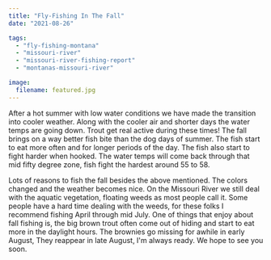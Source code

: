 ```yaml
---
title: "Fly-Fishing In The Fall"
date: "2021-08-26"

tags: 
  - "fly-fishing-montana"
  - "missouri-river"
  - "missouri-river-fishing-report"
  - "montanas-missouri-river"

image:
  filename: featured.jpg
---
```


After a hot summer with low water conditions we have made the transition into cooler weather. Along with the cooler air and shorter days the water temps are going down. Trout get real active during these times! The fall brings on a way better fish bite than the dog days of summer. The fish start to eat more often and for longer periods of the day. The fish also start to fight harder when hooked. The water temps will come back through that mid fifty degree zone, fish fight the hardest around 55 to 58.

Lots of reasons to fish the fall besides the above mentioned. The colors changed and the weather becomes nice. On the Missouri River we still deal with the aquatic vegetation, floating weeds as most people call it. Some people have a hard time dealing with the weeds, for these folks I recommend fishing April through mid July. One of things that enjoy about fall fishing is, the big brown trout often come out of hiding and start to eat more in the daylight hours. The brownies go missing for awhile in early August, They reappear in late August, I'm always ready. We hope to see you soon.
